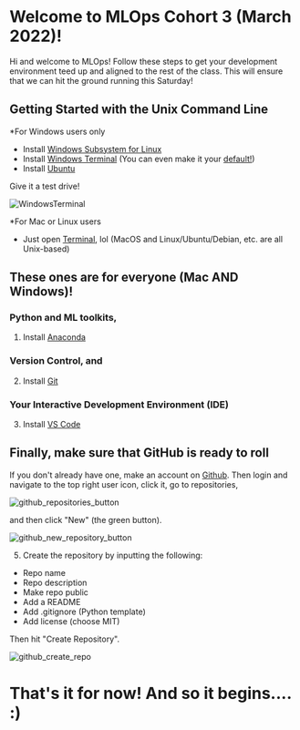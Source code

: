 # Welcome to MLOps Cohort 3 (March 2022)!
Hi and welcome to MLOps! Follow these steps to get your development environment teed up and aligned to the rest of the class.  This will ensure that we can hit the ground running this Saturday!

## Getting Started with the Unix Command Line
*For Windows users only
* Install [Windows Subsystem for Linux](https://docs.microsoft.com/en-us/windows/wsl/install)
* Install [Windows Terminal](https://www.microsoft.com/en-us/p/windows-terminal/9n0dx20hk701?activetab=pivot:overviewtab) (You can even make it your [default!](https://devblogs.microsoft.com/commandline/windows-terminal-as-your-default-command-line-experience/))
* Install [Ubuntu](https://www.microsoft.com/en-us/p/ubuntu/9pdxgncfsczv?activetab=pivot:overviewtab)

Give it a test drive!

![WindowsTerminal](https://user-images.githubusercontent.com/72572922/160048214-37f08855-8b29-4c13-9d25-e0f69806f752.jpg)

*For Mac or Linux users
* Just open [Terminal](https://support.apple.com/guide/terminal/open-or-quit-terminal-apd5265185d-f365-44cb-8b09-71a064a42125/mac), lol (MacOS and Linux/Ubuntu/Debian, etc. are all Unix-based)

## These ones are for everyone (Mac AND Windows)!

### Python and ML toolkits,
1. Install [Anaconda](https://www.anaconda.com/products/individual)

### Version Control, and
2. Install [Git](https://git-scm.com/downloads)

### Your Interactive Development Environment (IDE)
3. Install [VS Code](https://code.visualstudio.com/download)

## Finally, make sure that GitHub is ready to roll
If you don't already have one, make an account on [Github](https://github.com/). Then login and navigate to the top right user icon, click it, go to repositories, 
   
![github_repositories_button](https://user-images.githubusercontent.com/72572922/160047069-972923a9-6b9d-4f08-893c-efc75f6840f1.jpg)

and then click "New" (the green button).

![github_new_repository_button](https://user-images.githubusercontent.com/72572922/160047110-cfd04964-f235-4c50-b10c-06176f463fb9.jpg)

5. Create the repository by inputting the following:
* Repo name
* Repo description
* Make repo public
* Add a README
* Add .gitignore (Python template)
* Add license (choose MIT)

Then hit "Create Repository".

![github_create_repo](https://user-images.githubusercontent.com/72572922/160047121-b54a582b-da8e-434b-8ca3-05808a1b9b75.jpg)

# That's it for now!  And so it begins.... :)
